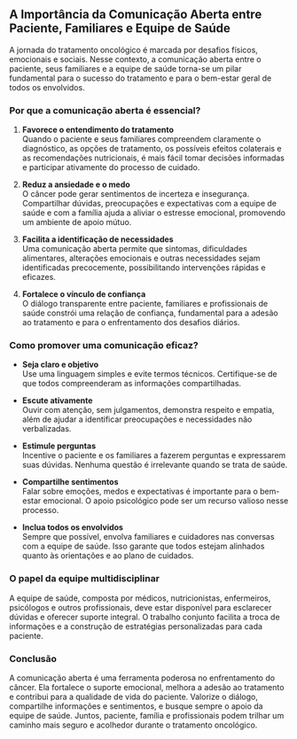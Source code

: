 ## A Importância da Comunicação Aberta entre Paciente, Familiares e Equipe de Saúde

A jornada do tratamento oncológico é marcada por desafios físicos, emocionais e sociais. Nesse contexto, a comunicação aberta entre o paciente, seus familiares e a equipe de saúde torna-se um pilar fundamental para o sucesso do tratamento e para o bem-estar geral de todos os envolvidos.

### Por que a comunicação aberta é essencial?

1. **Favorece o entendimento do tratamento**  
   Quando o paciente e seus familiares compreendem claramente o diagnóstico, as opções de tratamento, os possíveis efeitos colaterais e as recomendações nutricionais, é mais fácil tomar decisões informadas e participar ativamente do processo de cuidado.

2. **Reduz a ansiedade e o medo**  
   O câncer pode gerar sentimentos de incerteza e insegurança. Compartilhar dúvidas, preocupações e expectativas com a equipe de saúde e com a família ajuda a aliviar o estresse emocional, promovendo um ambiente de apoio mútuo.

3. **Facilita a identificação de necessidades**  
   Uma comunicação aberta permite que sintomas, dificuldades alimentares, alterações emocionais e outras necessidades sejam identificadas precocemente, possibilitando intervenções rápidas e eficazes.

4. **Fortalece o vínculo de confiança**  
   O diálogo transparente entre paciente, familiares e profissionais de saúde constrói uma relação de confiança, fundamental para a adesão ao tratamento e para o enfrentamento dos desafios diários.

### Como promover uma comunicação eficaz?

- **Seja claro e objetivo**  
  Use uma linguagem simples e evite termos técnicos. Certifique-se de que todos compreenderam as informações compartilhadas.

- **Escute ativamente**  
  Ouvir com atenção, sem julgamentos, demonstra respeito e empatia, além de ajudar a identificar preocupações e necessidades não verbalizadas.

- **Estimule perguntas**  
  Incentive o paciente e os familiares a fazerem perguntas e expressarem suas dúvidas. Nenhuma questão é irrelevante quando se trata de saúde.

- **Compartilhe sentimentos**  
  Falar sobre emoções, medos e expectativas é importante para o bem-estar emocional. O apoio psicológico pode ser um recurso valioso nesse processo.

- **Inclua todos os envolvidos**  
  Sempre que possível, envolva familiares e cuidadores nas conversas com a equipe de saúde. Isso garante que todos estejam alinhados quanto às orientações e ao plano de cuidados.

### O papel da equipe multidisciplinar

A equipe de saúde, composta por médicos, nutricionistas, enfermeiros, psicólogos e outros profissionais, deve estar disponível para esclarecer dúvidas e oferecer suporte integral. O trabalho conjunto facilita a troca de informações e a construção de estratégias personalizadas para cada paciente.

### Conclusão

A comunicação aberta é uma ferramenta poderosa no enfrentamento do câncer. Ela fortalece o suporte emocional, melhora a adesão ao tratamento e contribui para a qualidade de vida do paciente. Valorize o diálogo, compartilhe informações e sentimentos, e busque sempre o apoio da equipe de saúde. Juntos, paciente, família e profissionais podem trilhar um caminho mais seguro e acolhedor durante o tratamento oncológico.
